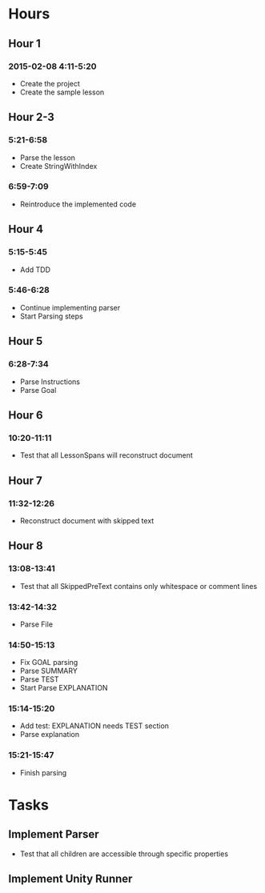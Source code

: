 # Hours

## Hour 1

### 2015-02-08 4:11-5:20

- Create the project
- Create the sample lesson

## Hour 2-3

### 5:21-6:58

- Parse the lesson
- Create StringWithIndex

### 6:59-7:09

- Reintroduce the implemented code

## Hour 4

### 5:15-5:45

- Add TDD

### 5:46-6:28

- Continue implementing parser
- Start Parsing steps

## Hour 5

### 6:28-7:34

- Parse Instructions
- Parse Goal

## Hour 6

### 10:20-11:11

- Test that all LessonSpans will reconstruct document

## Hour 7

### 11:32-12:26

- Reconstruct document with skipped text

## Hour 8

### 13:08-13:41

- Test that all SkippedPreText contains only whitespace or comment lines

### 13:42-14:32

- Parse File 

### 14:50-15:13

- Fix GOAL parsing
- Parse SUMMARY
- Parse TEST
- Start Parse EXPLANATION

### 15:14-15:20

- Add test: EXPLANATION needs TEST section
- Parse explanation

### 15:21-15:47

- Finish parsing

# Tasks



## Implement Parser

- Test that all children are accessible through specific properties

## Implement Unity Runner

